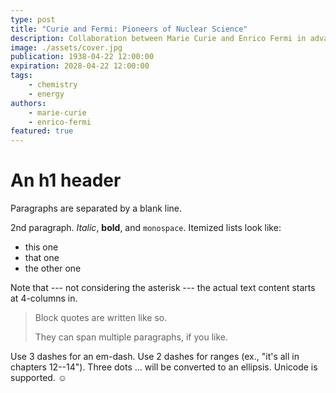 ```yaml
---
type: post
title: "Curie and Fermi: Pioneers of Nuclear Science"
description: Collaboration between Marie Curie and Enrico Fermi in advancing nuclear science.
image: ./assets/cover.jpg
publication: 1938-04-22 12:00:00
expiration: 2028-04-22 12:00:00
tags: 
    - chemistry
    - energy
authors: 
    - marie-curie
    - enrico-fermi
featured: true
---
```




# An h1 header

Paragraphs are separated by a blank line.

2nd paragraph. *Italic*, **bold**, and `monospace`. Itemized lists
look like:

  * this one
  * that one
  * the other one

Note that --- not considering the asterisk --- the actual text
content starts at 4-columns in.

> Block quotes are
> written like so.
>
> They can span multiple paragraphs,
> if you like.

Use 3 dashes for an em-dash. Use 2 dashes for ranges (ex., "it's all
in chapters 12--14"). Three dots ... will be converted to an ellipsis.
Unicode is supported. ☺
